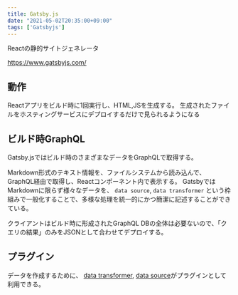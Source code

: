 ```yaml
---
title: Gatsby.js
date: "2021-05-02T20:35:00+09:00"
tags: ['Gatsbyjs']
---
```


Reactの静的サイトジェネレータ

https://www.gatsbyjs.com/

## 動作

Reactアプリをビルド時に1回実行し、HTML,JSを生成する。
生成されたファイルをホスティングサービスにデプロイするだけで見られるようになる

## ビルド時GraphQL

Gatsby.jsではビルド時のさまざまなデータをGraphQLで取得する。

Markdown形式のテキスト情報を、ファイルシステムから読み込んで、GraphQL経由で取得し、Reactコンポーネント内で表示する。
GatsbyではMarkdownに限らず様々なデータを、 `data source`, `data transformer` という枠組みで一般化することで、多様な処理を統一的にかつ簡潔に記述することができている。

クライアントはビルド時に形成されたGraphQL DBの全体は必要ないので、「クエリの結果」のみをJSONとして合わせてデプロイする。

## プラグイン

データを作成するために、 [data transformer](https://www.gatsbyjs.org/plugins/?=tranformer), [data source](https://www.gatsbyjs.org/plugins/?=source)がプラグインとして利用できる。
